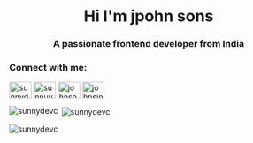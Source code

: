 

<!--
**sunnydevc/sunnydevc** is a ✨ _special_ ✨ repository because its `README.md` (this file) appears on your GitHub profile.

Here are some ideas to get you started:

- 🔭 I’m currently working on ...
- 🌱 I’m currently learning ...
- 👯 I’m looking to collaborate on ...
- 🤔 I’m looking for help with ...
- 💬 Ask me about ...
- 📫 How to reach me: ...
- 😄 Pronouns: ...
- ⚡ Fun fact: ...
-->
<h1 align="center">Hi I'm jpohn sons</h1>
<h3 align="center">A passionate frontend developer from India</h3>



<h3 align="left">Connect with me:</h3>
<p align="left">
<a href="https://twitter.com/sunnydevcc" target="blank"><img align="center" src="https://cdn.jsdelivr.net/npm/simple-icons@3.0.1/icons/twitter.svg" alt="sunnydevcc" height="30" width="40" /></a>
<a href="https://linkedin.com/in/sunnuydevc" target="blank"><img align="center" src="https://cdn.jsdelivr.net/npm/simple-icons@3.0.1/icons/linkedin.svg" alt="sunnuydevc" height="30" width="40" /></a>
<a href="https://kaggle.com/johnsom]ns" target="blank"><img align="center" src="https://cdn.jsdelivr.net/npm/simple-icons@3.0.1/icons/kaggle.svg" alt="johnsom]ns" height="30" width="40" /></a>
<a href="https://instagram.com/johnsins" target="blank"><img align="center" src="https://cdn.jsdelivr.net/npm/simple-icons@3.0.1/icons/instagram.svg" alt="johnsins" height="30" width="40" /></a>
</p>


<p><img align="left" src="https://github-readme-stats.vercel.app/api/top-langs?username=sunnydevc&show_icons=true&locale=en&layout=compact" alt="sunnydevc" /></p>

<p>&nbsp;<img align="center" src="https://github-readme-stats.vercel.app/api?username=sunnydevc&show_icons=true&locale=en" alt="sunnydevc" /></p>

<p><img align="center" src="https://github-readme-streak-stats.herokuapp.com/?user=sunnydevc&" alt="sunnydevc" /></p>








